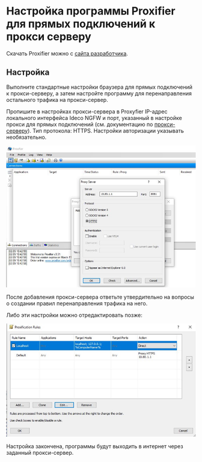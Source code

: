 # Настройка программы Proxifier для прямых подключений к прокси серверу

Скачать Proxifier можно с [сайта разработчика](http://www.proxifier.com).

## Настройка

Выполните стандартные настройки браузера для прямых подключений к прокси-серверу, а затем настройте программу для перенаправления остального трафика на прокси-сервер.

Пропишите в настройках прокси-сервера в Proxyfier IP-адрес локального интерфейса Ideco NGFW и порт, указанный в настройке прокси для прямых подключений (см. документацию по [прокси-серверу](../../settings/services/proxy/direct-connection-proxy.md)). Тип протокола: HTTPS. Настройки авторизации указывать необязательно.

![](../../.gitbook/assets/proxyfier1.jpg)

После добавления прокси-сервера ответьте утвердительно на вопросы о создании правил перенаправления трафика на него.

Либо эти настройки можно отредактировать позже:

![](../../.gitbook/assets/proxyfier2.jpg)

Настройка закончена, программы будут выходить в интернет через заданный прокси-сервер.
